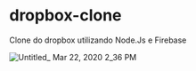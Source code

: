 # dropbox-clone
Clone do dropbox utilizando Node.Js e Firebase


![Untitled_ Mar 22, 2020 2_36 PM](https://user-images.githubusercontent.com/43252661/77593806-9d092b00-6ed3-11ea-9493-e164b83fd577.gif)
